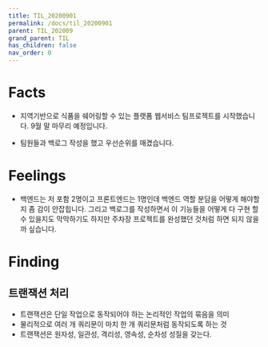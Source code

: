 ```yaml
---
title: TIL_20200901
permalink: /docs/til_20200901
parent: TIL_202009
grand_parent: TIL
has_children: false
nav_order: 0
---
```


# Facts

- 지역기반으로 식품을 쉐어링할 수 있는 플랫폼 웹서비스 팀프로젝트를 시작했습니다. 9월 말 마무리 예정입니다.

- 팀원들과 백로그 작성을 했고 우선순위를 매겼습니다.

# Feelings

- 백엔드는 저 포함 2명이고 프론트엔드는 1명인데 백엔드 역할 분담을 어떻게 해야할지 좀 감이 안잡힙니다. 그리고 백로그를 작성하면서 이 기능들을 어떻게 다 구현 할 수 있을지도 막막하기도 하지만 주차장 프로젝트를 완성했던 것처럼 하면 되지 않을까 싶습니다.

# Finding

## 트랜잭션 처리

- 트랜잭션은 단일 작업으로 동작되어야 하는 논리적인 작업의 묶음을 의미
- 물리적으로 여러 개 쿼리문이 마치 한 개 쿼리문처럼 동작되도록 하는 것
- 트랜잭션은 원자성, 일관성, 격리성, 영속성, 순차성 성질을 갖는다.
